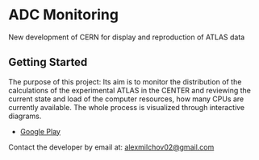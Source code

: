# ADC Monitoring

New development of CERN for display and reproduction of ATLAS data

## Getting Started

The purpose of this project: Its aim is to monitor the distribution of the calculations of the experimental ATLAS in the CENTER and reviewing the current state and load of the computer resources, how many CPUs are currently available. The whole process is visualized through interactive diagrams.

- [Google Play](https://play.google.com/store/apps/details?id=com.cern.adc_monitoring)

Contact the developer by email at: alexmilchov02@gmail.com
